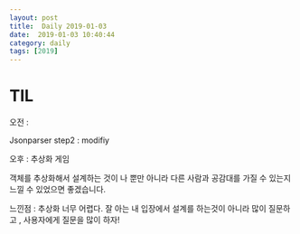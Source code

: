 ```yaml
---
layout: post
title:  Daily 2019-01-03
date:  2019-01-03 10:40:44
category: daily
tags: [2019]
---
```


# TIL

오전 : 

 Jsonparser step2 : modifiy



오후 : 추상화 게임

객체를 추상화해서 설계하는 것이 나 뿐만 아니라 다른 사람과 공감대를 가질 수 있는지 느낄 수 있었으면 좋겠습니다.

느낀점 : 추상화 너무 어렵다. 잘 아는 내 입장에서 설계를 하는것이 아니라 많이 질문하고 , 사용자에게 질문을 많이 하자!